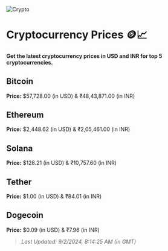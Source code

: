 
![Crypto](https://www.techguide.com.au/wp-content/uploads/2020/11/crypto3.jpeg)

# Cryptocurrency Prices 🪙📈

#### Get the latest cryptocurrency prices in USD and INR for top 5 cryptocurrencies.

## Bitcoin

**Price:** $57,728.00 (in USD) & ₹48,43,871.00 (in INR)

## Ethereum

**Price:** $2,448.62 (in USD) & ₹2,05,461.00 (in INR)

## Solana

**Price:** $128.21 (in USD) & ₹10,757.60 (in INR)

## Tether

**Price:** $1.00 (in USD) & ₹84.01 (in INR)

## Dogecoin

**Price:** $0.09 (in USD) & ₹7.96 (in INR)

> _Last Updated: 9/2/2024, 8:14:25 AM (in GMT)_
